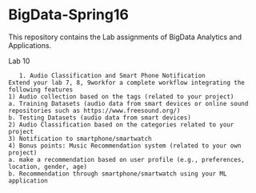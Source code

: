# BigData-Spring16
This repository contains the Lab assignments of BigData Analytics and Applications.

Lab 10
   
	   1. Audio Classification and Smart Phone Notification 
	Extend your lab 7, 8, 9workfor a complete workflow integrating the following features
	1) Audio collection based on the tags (related to your project)
	a. Training Datasets (audio data from smart devices or online sound repositories such as https://www.freesound.org/)
	b. Testing Datasets (audio data from smart devices)
	2) Audio Classification based on the categories related to your project 
	3) Notification to smartphone/smartwatch
	4) Bonus points: Music Recommendation system (related to your own project) 
	a. make a recommendation based on user profile (e.g., preferences, location, gender, age)
	b. Recommendation through smartphone/smartwatch using your ML application

